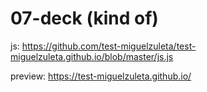 # 07-deck (kind of)

js: https://github.com/test-miguelzuleta/test-miguelzuleta.github.io/blob/master/js.js

preview: https://test-miguelzuleta.github.io/
